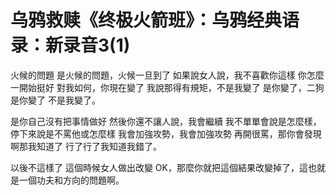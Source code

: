 # 乌鸦救赎《终极火箭班》：乌鸦经典语录：新录音3(1)

火候的問題 是火候的問題，火候一旦到了 如果說女人說，我不喜歡你這樣 你怎麼一開始挺好 對我如何，你現在變了 我說那得有規矩，不是我變了 是你變了，二狗 是你變了 不是我變了。

是你自己沒有把事情做好 然後你還不讓人說，我會繼續 我不單單會說是怎麼樣，停下來說是不罵他或怎麼樣 我會加強攻勢，我會加強攻勢 再開很罵，那你會發現 啊那我知道了 行了行了我知道我錯了。

以後不這樣了 這個時候女人做出改變 OK，那麼你就把這個結果改變掉了，這也就是一個功夫和方向的問題啊。

